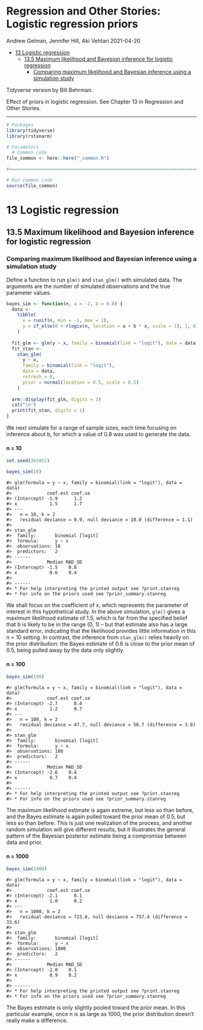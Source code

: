 Regression and Other Stories: Logistic regression priors
================
Andrew Gelman, Jennifer Hill, Aki Vehtari
2021-04-20

-   [13 Logistic regression](#13-logistic-regression)
    -   [13.5 Maximum likelihood and Bayesion inference for logistic
        regression](#135-maximum-likelihood-and-bayesion-inference-for-logistic-regression)
        -   [Comparing maximum likelihood and Bayesian inference using a
            simulation
            study](#comparing-maximum-likelihood-and-bayesian-inference-using-a-simulation-study)

Tidyverse version by Bill Behrman.

Effect of priors in logistic regression. See Chapter 13 in Regression
and Other Stories.

------------------------------------------------------------------------

``` r
# Packages
library(tidyverse)
library(rstanarm)

# Parameters
  # Common code
file_common <- here::here("_common.R")

#===============================================================================

# Run common code
source(file_common)
```

# 13 Logistic regression

## 13.5 Maximum likelihood and Bayesion inference for logistic regression

### Comparing maximum likelihood and Bayesian inference using a simulation study

Define a function to run `glm()` and `stan_glm()` with simulated data.
The arguments are the number of simulated observations and the true
parameter values.

``` r
bayes_sim <- function(n, a = -2, b = 0.8) {
  data <- 
    tibble(
      x = runif(n, min = -1, max = 1),
      y = if_else(0 < rlogis(n, location = a + b * x, scale = 1), 1, 0)
    )
  
  fit_glm <- glm(y ~ x, family = binomial(link = "logit"), data = data)
  fit_stan <- 
    stan_glm(
      y ~ x,
      family = binomial(link = "logit"),
      data = data,
      refresh = 0,
      prior = normal(location = 0.5, scale = 0.5)
    )
  
  arm::display(fit_glm, digits = 1)
  cat("\n")
  print(fit_stan, digits = 1)
}
```

We next simulate for a range of sample sizes, each time focusing on
inference about b, for which a value of 0.8 was used to generate the
data.

#### n = 10

``` r
set.seed(363852)

bayes_sim(10)
```

    #> glm(formula = y ~ x, family = binomial(link = "logit"), data = data)
    #>             coef.est coef.se
    #> (Intercept) -1.9      1.2   
    #> x            1.5      1.7   
    #> ---
    #>   n = 10, k = 2
    #>   residual deviance = 8.9, null deviance = 10.0 (difference = 1.1)
    #> 
    #> stan_glm
    #>  family:       binomial [logit]
    #>  formula:      y ~ x
    #>  observations: 10
    #>  predictors:   2
    #> ------
    #>             Median MAD_SD
    #> (Intercept) -1.5    0.8  
    #> x            0.6    0.4  
    #> 
    #> ------
    #> * For help interpreting the printed output see ?print.stanreg
    #> * For info on the priors used see ?prior_summary.stanreg

We shall focus on the coefficient of x, which represents the parameter
of interest in this hypothetical study. In the above simulation, `glm()`
gives a maximum likelihood estimate of 1.5, which is far from the
specified belief that b is likely to be in the range (0, 1) – but that
estimate also has a large standard error, indicating that the likelihood
provides little information in this n = 10 setting. In contrast, the
inference from `stan_glm()` relies heavily on the prior distribution:
the Bayes estimate of 0.6 is close to the prior mean of 0.5, being
pulled away by the data only slightly.

#### n = 100

``` r
bayes_sim(100)
```

    #> glm(formula = y ~ x, family = binomial(link = "logit"), data = data)
    #>             coef.est coef.se
    #> (Intercept) -2.7      0.4   
    #> x            1.2      0.7   
    #> ---
    #>   n = 100, k = 2
    #>   residual deviance = 47.7, null deviance = 50.7 (difference = 3.0)
    #> 
    #> stan_glm
    #>  family:       binomial [logit]
    #>  formula:      y ~ x
    #>  observations: 100
    #>  predictors:   2
    #> ------
    #>             Median MAD_SD
    #> (Intercept) -2.6    0.4  
    #> x            0.7    0.4  
    #> 
    #> ------
    #> * For help interpreting the printed output see ?print.stanreg
    #> * For info on the priors used see ?prior_summary.stanreg

The maximum likelihood estimate is again extreme, but less so than
before, and the Bayes estimate is again pulled toward the prior mean of
0.5, but less so than before. This is just one realization of the
process, and another random simulation will give different results, but
it illustrates the general pattern of the Bayesian posterior estimate
being a compromise between data and prior.

#### n = 1000

``` r
bayes_sim(1000)
```

    #> glm(formula = y ~ x, family = binomial(link = "logit"), data = data)
    #>             coef.est coef.se
    #> (Intercept) -2.1      0.1   
    #> x            1.0      0.2   
    #> ---
    #>   n = 1000, k = 2
    #>   residual deviance = 723.8, null deviance = 757.4 (difference = 33.6)
    #> 
    #> stan_glm
    #>  family:       binomial [logit]
    #>  formula:      y ~ x
    #>  observations: 1000
    #>  predictors:   2
    #> ------
    #>             Median MAD_SD
    #> (Intercept) -2.0    0.1  
    #> x            0.9    0.2  
    #> 
    #> ------
    #> * For help interpreting the printed output see ?print.stanreg
    #> * For info on the priors used see ?prior_summary.stanreg

The Bayes estimate is only slightly pooled toward the prior mean. In
this particular example, once n is as large as 1000, the prior
distribution doesn’t really make a difference.
